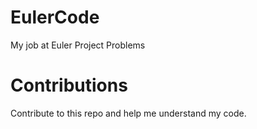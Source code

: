 # EulerCode
My job at Euler Project Problems


# Contributions
Contribute to this repo and help me understand my code.
